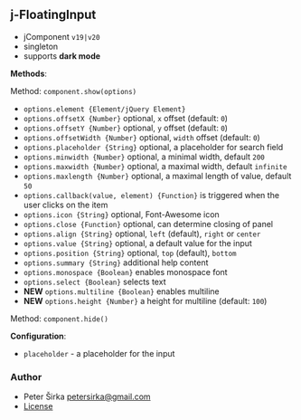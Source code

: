 ## j-FloatingInput

- jComponent `v19|v20`
- singleton
- supports __dark mode__

__Methods__:

Method: `component.show(options)`

- `options.element {Element/jQuery Element}`
- `options.offsetX {Number}` optional, `x` offset (default: `0`)
- `options.offsetY {Number}` optional, `y` offset (default: `0`)
- `options.offsetWidth {Number}` optional, `width` offset (default: `0`)
- `options.placeholder {String}` optional, a placeholder for search field
- `options.minwidth {Number}` optional, a minimal width, default `200`
- `options.maxwidth {Number}` optional, a maximal width, default `infinite`
- `options.maxlength {Number}` optional, a maximal length of value, default `50`
- `options.callback(value, element) {Function}` is triggered when the user clicks on the item
- `options.icon {String}` optional, Font-Awesome icon
- `options.close {Function}` optional, can determine closing of panel
- `options.align {String}` optional, `left` (default), `right` or `center`
- `options.value {String}` optional, a default value for the input
- `options.position {String}` optional, `top` (default), `bottom`
- `options.summary {String}` additional help content
- `options.monospace {Boolean}` enables monospace font
- `options.select {Boolean}` selects text
- __NEW__ `options.multiline {Boolean}` enables multiline
- __NEW__ `options.height {Number}` a height for multiline (default: `100`)

Method: `component.hide()`

__Configuration__:

- `placeholder` - a placeholder for the input

### Author

- Peter Širka <petersirka@gmail.com>
- [License](https://www.totaljs.com/license/)